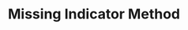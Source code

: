 ---
layout: page
title: Missing Indicator Method
description: Introduces Selective MIM (SMIM), a novel method for dealing with missing data.
img: assets/img/project_preview/missing-data.png
importance: 1
category: research
arxiv: 2211.09259
---